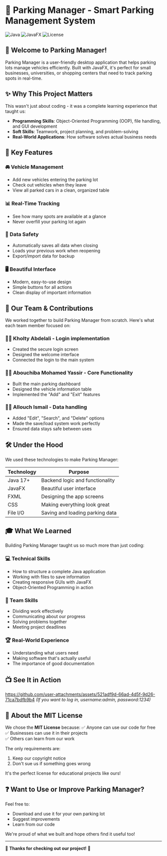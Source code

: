 # 🚗 Parking Manager - Smart Parking Management System

![Java](https://img.shields.io/badge/Java-17+-blue)
![JavaFX](https://img.shields.io/badge/JavaFX-20-orange)
![License](https://img.shields.io/badge/License-MIT-green)

## 🌟 Welcome to Parking Manager!

Parking Manager is a user-friendly desktop application that helps parking lots manage vehicles efficiently. Built with JavaFX, it's perfect for small businesses, universities, or shopping centers that need to track parking spots in real-time.

## ✨ Why This Project Matters

This wasn't just about coding - it was a complete learning experience that taught us:

- **Programming Skills**: Object-Oriented Programming (OOP), file handling, and GUI development
- **Soft Skills**: Teamwork, project planning, and problem-solving
- **Real-World Applications**: How software solves actual business needs

## 🎯 Key Features

### 🚘 Vehicle Management
- Add new vehicles entering the parking lot
- Check out vehicles when they leave
- View all parked cars in a clean, organized table

### 📊 Real-Time Tracking
- See how many spots are available at a glance
- Never overfill your parking lot again

### 💾 Data Safety
- Automatically saves all data when closing
- Loads your previous work when reopening
- Export/import data for backup

### 🖥️ Beautiful Interface
- Modern, easy-to-use design
- Simple buttons for all actions
- Clean display of important information

## 👥 Our Team & Contributions

We worked together to build Parking Manager from scratch. Here's what each team member focused on:

### 👩‍💻 Kholty Abdelali - Login implementation
- Created the secure login screen
- Designed the welcome interface
- Connected the login to the main system

### 👨‍💻 Abouchiba Mohamed Yassir - Core Functionality
- Built the main parking dashboard
- Designed the vehicle information table
- Implemented the "Add" and "Exit" features

### 👩‍💻 Allouch Ismail - Data handling
- Added "Edit", "Search", and "Delete" options
- Made the save/load system work perfectly
- Ensured data stays safe between uses

## 🛠️ Under the Hood

We used these technologies to make Parking Manager:

| Technology | Purpose |
|------------|---------|
| Java 17+ | Backend logic and functionality |
| JavaFX | Beautiful user interface |
| FXML | Designing the app screens |
| CSS | Making everything look great |
| File I/O | Saving and loading parking data |

## 🎓 What We Learned

Building Parking Manager taught us so much more than just coding:

### 💻 Technical Skills
- How to structure a complete Java application
- Working with files to save information
- Creating responsive GUIs with JavaFX
- Object-Oriented Programming in action

### 👥 Team Skills
- Dividing work effectively
- Communicating about our progress
- Solving problems together
- Meeting project deadlines

### 🏆 Real-World Experience
- Understanding what users need
- Making software that's actually useful
- The importance of good documentation

## 📺 See It in Action
https://github.com/user-attachments/assets/521adf9d-66ad-4d5f-9d26-71ca7bdfb9b4
*(If you want to log in, username:admin, password:1234)*

## 📜 About the MIT License

We chose the **MIT License** because:
✅ Anyone can use our code for free  
✅ Businesses can use it in their projects  
✅ Others can learn from our work  

The only requirements are:
1. Keep our copyright notice
2. Don't sue us if something goes wrong

It's the perfect license for educational projects like ours!

## ❓ Want to Use or Improve Parking Manager?

Feel free to:
- Download and use it for your own parking lot
- Suggest improvements
- Learn from our code

We're proud of what we built and hope others find it useful too!

---

🚀 **Thanks for checking out our project!** 🚀
